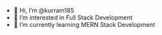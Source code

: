 - 👋 Hi, I’m @kurram185
- 👀 I’m interested in Full Stack Development
- 🌱 I’m currently learning MERN Stack Development
